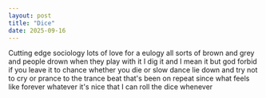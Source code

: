 ```yaml
---
layout: post
title: "Dice"
date: 2025-09-16
---
```


Cutting edge sociology
lots of love for a eulogy
all sorts of brown and grey
and people drown
when they play with it
I dig it
and I mean it
but god forbid if you leave it to chance
whether you die or slow dance
lie down and try not to cry
or prance to the trance beat that's been on repeat
since what feels like forever
whatever
it's nice
that I can roll the dice
whenever

